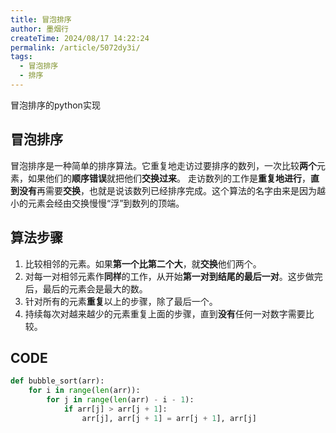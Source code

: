 ```yaml
---
title: 冒泡排序
author: 墨烟行
createTime: 2024/08/17 14:22:24
permalink: /article/5072dy3i/
tags:
  - 冒泡排序
  - 排序
---
```


冒泡排序的python实现

<!-- more -->

## 冒泡排序
冒泡排序是一种简单的排序算法。它重复地走访过要排序的数列，一次比较**两个**元素，如果他们的**顺序错误**就把他们**交换过来**。
走访数列的工作是**重复地进行**，**直到没有**再需要**交换**，也就是说该数列已经排序完成。这个算法的名字由来是因为越小的元素会经由交换慢慢“浮”到数列的顶端。

## 算法步骤

1. 比较相邻的元素。如果**第一个比第二个大**，就**交换**他们两个。
2. 对每一对相邻元素作**同样**的工作，从开始**第一对到结尾的最后一对**。这步做完后，最后的元素会是最大的数。
3. 针对所有的元素**重复**以上的步骤，除了最后一个。
4. 持续每次对越来越少的元素重复上面的步骤，直到**没有**任何一对数字需要比较。

## CODE

```python
def bubble_sort(arr):
    for i in range(len(arr)):
        for j in range(len(arr) - i - 1):
            if arr[j] > arr[j + 1]:
                arr[j], arr[j + 1] = arr[j + 1], arr[j]
```
